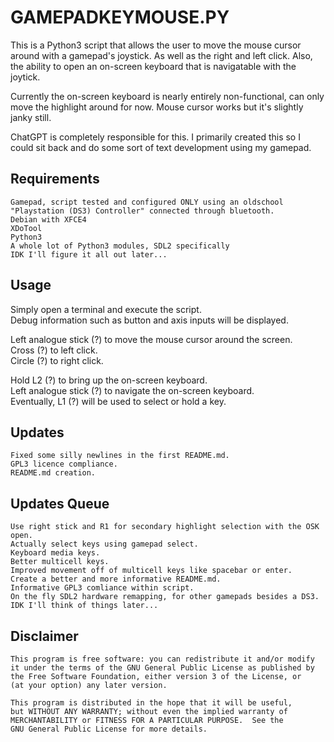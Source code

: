 # GAMEPADKEYMOUSE.PY
This is a Python3 script that allows the user to move the mouse cursor around with a gamepad's joystick. As well as the right and left click. Also, the ability to open an on-screen keyboard that is navigatable with the joytick.  

Currently the on-screen keyboard is nearly entirely non-functional, can only move the highlight around for now. Mouse cursor works but it's slightly janky still.  

ChatGPT is completely responsible for this. I primarily created this so I could sit back and do some sort of text development using my gamepad.  

## Requirements  
    Gamepad, script tested and configured ONLY using an oldschool "Playstation (DS3) Controller" connected through bluetooth.
    Debian with XFCE4
    XDoTool
    Python3
    A whole lot of Python3 modules, SDL2 specifically
    IDK I'll figure it all out later...

## Usage  
Simply open a terminal and execute the script.  
Debug information such as button and axis inputs will be displayed.  

Left analogue stick (?) to move the mouse cursor around the screen.  
Cross (?) to left click.  
Circle (?) to right click.

Hold L2 (?) to bring up the on-screen keyboard.  
Left analogue stick (?) to navigate the on-screen keyboard.  
Eventually, L1 (?) will be used to select or hold a key.  

## Updates
    Fixed some silly newlines in the first README.md.
    GPL3 licence compliance.
    README.md creation.

## Updates Queue  
    Use right stick and R1 for secondary highlight selection with the OSK open.
    Actually select keys using gamepad select.
    Keyboard media keys.
    Better multicell keys.
    Improved movement off of multicell keys like spacebar or enter.
    Create a better and more informative README.md.
    Informative GPL3 comliance within script.
    On the fly SDL2 hardware remapping, for other gamepads besides a DS3.
    IDK I'll think of things later...

## Disclaimer  
    This program is free software: you can redistribute it and/or modify
    it under the terms of the GNU General Public License as published by
    the Free Software Foundation, either version 3 of the License, or
    (at your option) any later version.

    This program is distributed in the hope that it will be useful,
    but WITHOUT ANY WARRANTY; without even the implied warranty of
    MERCHANTABILITY or FITNESS FOR A PARTICULAR PURPOSE.  See the
    GNU General Public License for more details.
